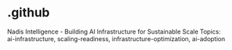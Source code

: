 # .github
Nadis Intelligence - Building AI Infrastructure for Sustainable Scale Topics: ai-infrastructure, scaling-readiness, infrastructure-optimization, ai-adoption
